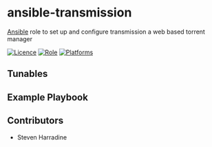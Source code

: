 # ansible-transmission
[Ansible](http://www.ansible.com/) role to set up and configure transmission a web based torrent manager

[![Licence](https://img.shields.io/badge/Licence-ISC-blue.svg)](https://opensource.org/licenses/ISC)
[![Role](https://img.shields.io/ansible/role/6803.svg)](https://galaxy.ansible.com/detail#/role/6803)
[![Platforms](http://img.shields.io/badge/platforms-ubuntu-lightgrey.svg)](#)

Tunables
--------

Example Playbook
----------------

Contributors
------------
* Steven Harradine
